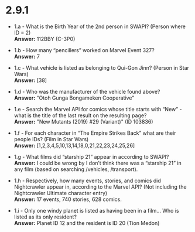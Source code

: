 <h1>2.9.1</h1>

* 1.a - What is the Birth Year of the 2nd person in SWAPI? (Person where ID = 2)<br>
**Answer:** 112BBY (C-3P0)

* 1.b - How many “pencillers” worked on Marvel Event 327?<br>
**Answer:**  7

* 1.c - What vehicle is listed as belonging to Qui-Gon Jinn? (Person in Star Wars)<br>
**Answer:**  [38]

* 1.d - Who was the manufacturer of the vehicle found above?<br>
**Answer:**  “Otoh Gunga Bongameken Cooperative”

* 1.e - Search the Marvel API for comics whose title starts with “New” - what is the title of the last result on the resulting page?<br>
**Answer:**  "New Mutants (2019) #29 (Variant)" (ID 103836)

* 1.f - For each character in “The Empire Strikes Back” what are their people IDs? (Film in Star Wars)<br>
**Answer:**  [1,2,3,4,5,10,13,14,18,0,21,22,23,24,25,26]

* 1.g - What films did “starship 21” appear in according to SWAPI?<br>
**Answer:**  I could be wrong by I don’t think there was a “starship 21” in any film (based on searching /vehicles, /transport). 

* 1.h - Respectively, how many events, stories, and comics did Nightcrawler appear in, according to the Marvel API? (Not including the Nightcrawler Ultimate character entry)<br>
**Answer:**  17 events, 740 stories, 628 comics. 

* 1.i - Only one windy planet is listed as having been in a film… Who is listed as its only resident?<br>
**Answer:**  Planet ID 12 and the resident is ID 20 (Tion Medon)